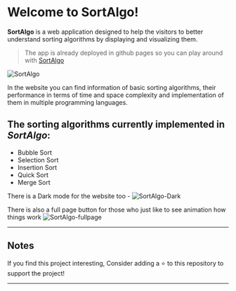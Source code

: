 # Welcome to SortAlgo!

**SortAlgo** is a web application designed to help the visitors to better understand sorting algorithms by displaying and visualizing them.

> The app is already deployed in github pages so you can play around with [SortAlgo](https://github.com/RevanthNM03/SortAlgo)

![SortAlgo](https://i.imgur.com/td3MH4F.png)

In the website you can find information of basic sorting algorithms, their performance in terms of time and space complexity and implementation of them in multiple programming languages.

## The sorting algorithms currently implemented in _SortAlgo_:

- Bubble Sort
- Selection Sort
- Insertion Sort
- Quick Sort
- Merge Sort

There is a Dark mode for the website too -
![SortAlgo-Dark](https://i.imgur.com/ur0aeQ1.png)

There is also a full page button for those who just like to see animation how things work
![SortAlgo-fullpage](https://i.imgur.com/58zTjx0.png)

---

## Notes

If you find this project interesting,
Consider adding a :star: to this repository to support the project!

---
